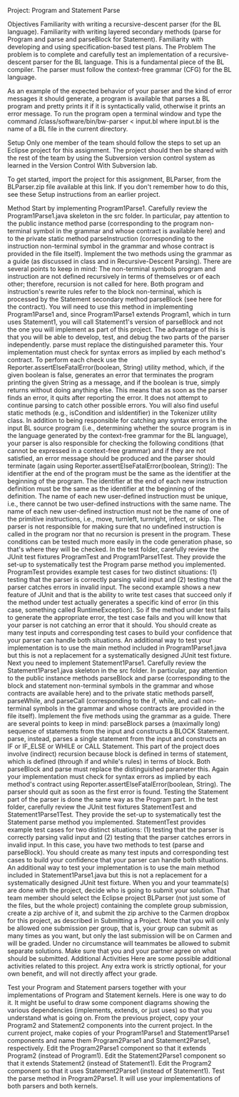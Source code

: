 Project: Program and Statement Parse

Objectives
Familiarity with writing a recursive-descent parser (for the BL language).
Familiarity with writing layered secondary methods (parse for Program and parse and parseBlock for Statement).
Familiarity with developing and using specification-based test plans.
The Problem
The problem is to complete and carefully test an implementation of a recursive-descent parser for the BL language. This is a fundamental piece of the BL compiler. The parser must follow the context-free grammar (CFG) for the BL language.

As an example of the expected behavior of your parser and the kind of error messages it should generate, a program is available that parses a BL program and pretty prints it if it is syntactically valid, otherwise it prints an error message. To run the program open a terminal window and type the command /class/software/bin/bw-parser < input.bl where input.bl is the name of a BL file in the current directory.

Setup
Only one member of the team should follow the steps to set up an Eclipse project for this assignment. The project should then be shared with the rest of the team by using the Subversion version control system as learned in the Version Control With Subversion lab.

To get started, import the project for this assignment, BLParser, from the BLParser.zip file available at this link. If you don't remember how to do this, see these Setup instructions from an earlier project.

Method
Start by implementing Program1Parse1. Carefully review the Program1Parse1.java skeleton in the src folder. In particular, pay attention to the public instance method parse (corresponding to the program non-terminal symbol in the grammar and whose contract is available here) and to the private static method parseInstruction (corresponding to the instruction non-terminal symbol in the grammar and whose contract is provided in the file itself). Implement the two methods using the grammar as a guide (as discussed in class and in Recursive-Descent Parsing).
There are several points to keep in mind:
The non-terminal symbols program and instruction are not defined recursively in terms of themselves or of each other; therefore, recursion is not called for here.
Both program and instruction's rewrite rules refer to the block non-terminal, which is processed by the Statement secondary method parseBlock (see here for the contract). You will need to use this method in implementing Program1Parse1 and, since Program1Parse1 extends Program1, which in turn uses Statement1, you will call Statement1's version of parseBlock and not the one you will implement as part of this project. The advantage of this is that you will be able to develop, test, and debug the two parts of the parser independently.
parse must replace the distinguished parameter this.
Your implementation must check for syntax errors as implied by each method's contract. To perform each check use the Reporter.assertElseFatalError(boolean, String) utility method, which, if the given boolean is false, generates an error that terminates the program printing the given String as a message, and if the boolean is true, simply returns without doing anything else. This means that as soon as the parser finds an error, it quits after reporting the error. It does not attempt to continue parsing to catch other possible errors. You will also find useful static methods (e.g., isCondition and isIdentifier) in the Tokenizer utility class.
In addition to being responsible for catching any syntax errors in the input BL source program (i.e., determining whether the source program is in the language generated by the context-free grammar for the BL language), your parser is also responsible for checking the following conditions (that cannot be expressed in a context-free grammar) and if they are not satisfied, an error message should be produced and the parser should terminate (again using Reporter.assertElseFatalError(boolean, String)):
The identifier at the end of the program must be the same as the identifier at the beginning of the program.
The identifier at the end of each new instruction definition must be the same as the identifier at the beginning of the definition.
The name of each new user-defined instruction must be unique, i.e., there cannot be two user-defined instructions with the same name.
The name of each new user-defined instruction must not be the name of one of the primitive instructions, i.e., move, turnleft, turnright, infect, or skip.
The parser is not responsible for making sure that no undefined instruction is called in the program nor that no recursion is present in the program. These conditions can be tested much more easily in the code generation phase, so that's where they will be checked.
In the test folder, carefully review the JUnit test fixtures ProgramTest and Program1Parse1Test. They provide the set-up to systematically test the Program parse method you implemented. ProgramTest provides example test cases for two distinct situations: (1) testing that the parser is correctly parsing valid input and (2) testing that the parser catches errors in invalid input. The second example shows a new feature of JUnit and that is the ability to write test cases that succeed only if the method under test actually generates a specific kind of error (in this case, something called RuntimeException). So if the method under test fails to generate the appropriate error, the test case fails and you will know that your parser is not catching an error that it should. You should create as many test inputs and corresponding test cases to build your confidence that your parser can handle both situations. An additional way to test your implementation is to use the main method included in Program1Parse1.java but this is not a replacement for a systematically designed JUnit test fixture.
Next you need to implement Statement1Parse1. Carefully review the Statement1Parse1.java skeleton in the src folder. In particular, pay attention to the public instance methods parseBlock and parse (corresponding to the block and statement non-terminal symbols in the grammar and whose contracts are available here) and to the private static methods parseIf, parseWhile, and parseCall (corresponding to the if, while, and call non-terminal symbols in the grammar and whose contracts are provided in the file itself). Implement the five methods using the grammar as a guide.
There are several points to keep in mind:
parseBlock parses a (maximally long) sequence of statements from the input and constructs a BLOCK Statement.
parse, instead, parses a single statement from the input and constructs an IF or IF_ELSE or WHILE or CALL Statement.
This part of the project does involve (indirect) recursion because block is defined in terms of statement, which is defined (through if and while's rules) in terms of block.
Both parseBlock and parse must replace the distinguished parameter this.
Again your implementation must check for syntax errors as implied by each method's contract using Reporter.assertElseFatalError(boolean, String). The parser should quit as soon as the first error is found.
Testing the Statement part of the parser is done the same way as the Program part. In the test folder, carefully review the JUnit test fixtures StatementTest and Statement1Parse1Test. They provide the set-up to systematically test the Statement parse method you implemented. StatementTest provides example test cases for two distinct situations: (1) testing that the parser is correctly parsing valid input and (2) testing that the parser catches errors in invalid input. In this case, you have two methods to test (parse and parseBlock). You should create as many test inputs and corresponding test cases to build your confidence that your parser can handle both situations. An additional way to test your implementation is to use the main method included in Statement1Parse1.java but this is not a replacement for a systematically designed JUnit test fixture.
When you and your teammate(s) are done with the project, decide who is going to submit your solution. That team member should select the Eclipse project BLParser (not just some of the files, but the whole project) containing the complete group submission, create a zip archive of it, and submit the zip archive to the Carmen dropbox for this project, as described in Submitting a Project. Note that you will only be allowed one submission per group, that is, your group can submit as many times as you want, but only the last submission will be on Carmen and will be graded. Under no circumstance will teammates be allowed to submit separate solutions. Make sure that you and your partner agree on what should be submitted.
Additional Activities
Here are some possible additional activities related to this project. Any extra work is strictly optional, for your own benefit, and will not directly affect your grade.

Test your Program and Statement parsers together with your implementations of Program and Statement kernels. Here is one way to do it. It might be useful to draw some component diagrams showing the various dependencies (implements, extends, or just uses) so that you understand what is going on.
From the previous project, copy your Program2 and Statement2 components into the current project.
In the current project, make copies of your Program1Parse1 and Statement1Parse1 components and name them Program2Parse1 and Statement2Parse1, respectively.
Edit the Program2Parse1 component so that it extends Program2 (instead of Program1).
Edit the Statement2Parse1 component so that it extends Statement2 (instead of Statement1).
Edit the Program2 component so that it uses Statement2Parse1 (instead of Statement1).
Test the parse method in Program2Parse1. It will use your implementations of both parsers and both kernels.
